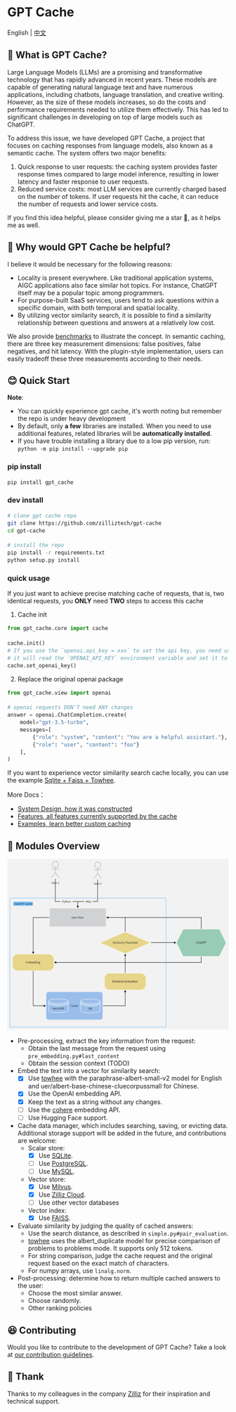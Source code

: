 # GPT Cache

English | [中文](README-CN.md)

## 🤠 What is GPT Cache?

Large Language Models (LLMs) are a promising and transformative technology that has rapidly advanced in recent years. These models are capable of generating natural language text and have numerous applications, including chatbots, language translation, and creative writing. However, as the size of these models increases, so do the costs and performance requirements needed to utilize them effectively. This has led to significant challenges in developing on top of large models such as ChatGPT.

To address this issue, we have developed GPT Cache, a project that focuses on caching responses from language models, also known as a semantic cache. The system offers two major benefits:

1. Quick response to user requests: the caching system provides faster response times compared to large model inference, resulting in lower latency and faster response to user requests.
2. Reduced service costs: most LLM services are currently charged based on the number of tokens. If user requests hit the cache, it can reduce the number of requests and lower service costs.

If you find this idea helpful, please consider giving me a star 🌟, as it helps me as well.

## 🤔 Why would GPT Cache be helpful?

I believe it would be necessary for the following reasons:

- Locality is present everywhere. Like traditional application systems, AIGC applications also face similar hot topics. For instance, ChatGPT itself may be a popular topic among programmers.
- For purpose-built SaaS services, users tend to ask questions within a specific domain, with both temporal and spatial locality.
- By utilizing vector similarity search, it is possible to find a similarity relationship between questions and answers at a relatively low cost.

We also provide [benchmarks](https://github.com/zilliztech/gpt-cache/blob/main/example/benchmark/benchmark_sqlite_faiss_towhee.py) to illustrate the concept. In semantic caching, there are three key measurement dimensions: false positives, false negatives, and hit latency. With the plugin-style implementation, users can easily tradeoff these three measurements according to their needs.

## 😊 Quick Start

**Note**:
- You can quickly experience gpt cache, it's worth noting but remember the repo is under heavy development
- By default, only **a few** libraries are installed. When you need to use additional features, related libraries will be **automatically installed**.
- If you have trouble installing a library due to a low pip version, run: `python -m pip install --upgrade pip`

### pip install

```bash
pip install gpt_cache
```

### dev install

```bash
# clone gpt cache repo
git clone https://github.com/zilliztech/gpt-cache
cd gpt-cache

# install the repo
pip install -r requirements.txt
python setup.py install
```

### quick usage

If you just want to achieve precise matching cache of requests, that is, two identical requests, you **ONLY** need **TWO** steps to access this cache

1. Cache init

```python
from gpt_cache.core import cache

cache.init()
# If you use the `openai.api_key = xxx` to set the api key, you need use `cache.set_openai_key()` to replace it.
# it will read the `OPENAI_API_KEY` environment variable and set it to ensure the security of the key.
cache.set_openai_key()
```
2. Replace the original openai package

```python
from gpt_cache.view import openai

# openai requests DON'T need ANY changes
answer = openai.ChatCompletion.create(
    model="gpt-3.5-turbo",
    messages=[
        {"role": "system", "content": "You are a helpful assistant."},
        {"role": "user", "content": "foo"}
    ],
)
```

If you want to experience vector similarity search cache locally, you can use the example [Sqlite + Faiss + Towhee](example/sqlite_faiss_towhee/sqlite_faiss_towhee.py).

More Docs：
- [System Design, how it was constructed](doc/system.md)
- [Features, all features currently supported by the cache](doc/feature.md)
- [Examples, learn better custom caching](example/example.md)


## 🤗 Modules Overview

![GPTCache Struct](doc/GPTCacheStructure.png)

- Pre-processing, extract the key information from the request:
    - Obtain the last message from the request using `pre_embedding.py#last_content`
    - Obtain the session context (TODO)
- Embed the text into a vector for similarity search:
    - [x]  Use [towhee](https://towhee.io/) with the paraphrase-albert-small-v2 model for English and uer/albert-base-chinese-cluecorpussmall for Chinese.
    - [x]  Use the OpenAI embedding API.
    - [x]  Keep the text as a string without any changes.
    - [ ]  Use the [cohere](https://docs.cohere.ai/reference/embed) embedding API.
    - [ ]  Use Hugging Face support.
- Cache data manager, which includes searching, saving, or evicting data. Additional storage support will be added in the future, and contributions are welcome:
    - Scalar store:
        - [x]  Use [SQLite](https://sqlite.org/docs.html).
        - [ ]  Use [PostgreSQL](https://www.postgresql.org/).
        - [ ]  Use [MySQL](https://www.mysql.com/).
    - Vector store:
        - [x]  Use [Milvus](https://milvus.io/).
        - [x]  Use [Zilliz Cloud](https://cloud.zilliz.com/).
        - [ ]  Use other vector databases
    - Vector index:
        - [x]  Use [FAISS](https://faiss.ai/).
- Evaluate similarity by judging the quality of cached answers:
    - Use the search distance, as described in `simple.py#pair_evaluation`.
    - [towhee](https://towhee.io/) uses the albert_duplicate model for precise comparison of problems to problems mode. It supports only 512 tokens.
    - For string comparison, judge the cache request and the original request based on the exact match of characters.
    - For numpy arrays, use `linalg.norm`.
- Post-processing: determine how to return multiple cached answers to the user:
    - Choose the most similar answer.
    - Choose randomly.
    - Other ranking policies


## 😆 Contributing

Would you like to contribute to the development of GPT Cache? Take a look at [our contribution guidelines](doc/contributing.md).


## 🙏 Thank

Thanks to my colleagues in the company [Zilliz](https://zilliz.com/) for their inspiration and technical support.
